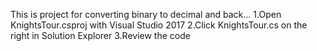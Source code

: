 This is project for converting binary to decimal and back...
1.Open KnightsTour.csproj with Visual Studio 2017
2.Click KnightsTour.cs on the right in Solution Explorer
3.Review the code